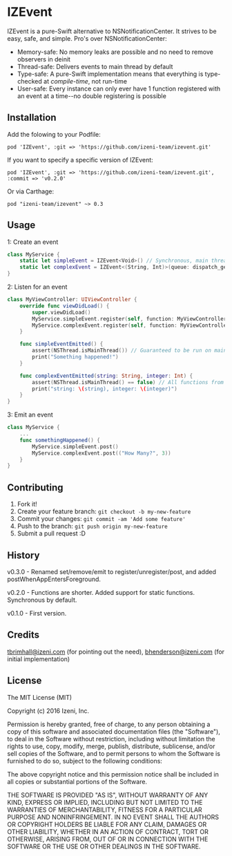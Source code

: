 # IZEvent

IZEvent is a pure-Swift alternative to NSNotificationCenter. It strives to be easy, safe, and simple. Pro's over NSNotificationCenter:

- Memory-safe: No memory leaks are possible and no need to remove observers in deinit
- Thread-safe: Delivers events to main thread by default
- Type-safe: A pure-Swift implementation means that everything is type-checked at _compile-time_, not run-time
- User-safe: Every instance can only ever have 1 function registered with an event at a time--no double registering is possible

## Installation

Add the folowing to your Podfile:

```
pod 'IZEvent', :git => 'https://github.com/izeni-team/izevent.git'
```

If you want to specify a specific version of IZEvent:

```
pod 'IZEvent', :git => 'https://github.com/izeni-team/izevent.git', :commit => 'v0.2.0'
```

Or via Carthage:

```
pod "izeni-team/izevent" ~> 0.3
```

## Usage

1: Create an event

```swift
class MyService {
    static let simpleEvent = IZEvent<Void>() // Synchronous, main thread delivery by default.
    static let complexEvent = IZEvent<(String, Int)>(queue: dispatch_get_global_queue(DISPATCH_QUEUE_PRIORITY_BACKGROUND, 0))
}
```

2: Listen for an event

```swift
class MyViewController: UIViewController {
    override func viewDidLoad() {
        super.viewDidLoad()
        MyService.simpleEvent.register(self, function: MyViewController.simpleEventEmitted)
        MyService.complexEvent.register(self, function: MyViewController.complexEventEmitted)
    }

    func simpleEventEmitted() {
        assert(NSThread.isMainThread()) // Guaranteed to be run on main thread.
        print("Something happened!")
    }

    func complexEventEmitted(string: String, integer: Int) {
        assert(NSThread.isMainThread() == false) // All functions from this event are delivered on the background thread.
        print("string: \(string), integer: \(integer)")
    }
}
```

3: Emit an event

```swift
class MyService {
    ...
    func somethingHappened() {
        MyService.simpleEvent.post()
        MyService.complexEvent.post(("How Many?", 3))
    }
}
```

## Contributing

1. Fork it!
2. Create your feature branch: `git checkout -b my-new-feature`
3. Commit your changes: `git commit -am 'Add some feature'`
4. Push to the branch: `git push origin my-new-feature`
5. Submit a pull request :D

## History

v0.3.0 - Renamed set/remove/emit to register/unregister/post, and added postWhenAppEntersForeground.

v0.2.0 - Functions are shorter. Added support for static functions. Synchronous by default.

v0.1.0 - First version.

## Credits

tbrimhall@izeni.com (for pointing out the need), bhenderson@izeni.com (for initial implementation)

## License

The MIT License (MIT)

Copyright (c) 2016 Izeni, Inc.

Permission is hereby granted, free of charge, to any person obtaining a copy of this software and associated documentation files (the "Software"), to deal in the Software without restriction, including without limitation the rights to use, copy, modify, merge, publish, distribute, sublicense, and/or sell copies of the Software, and to permit persons to whom the Software is furnished to do so, subject to the following conditions:

The above copyright notice and this permission notice shall be included in all copies or substantial portions of the Software.

THE SOFTWARE IS PROVIDED "AS IS", WITHOUT WARRANTY OF ANY KIND, EXPRESS OR IMPLIED, INCLUDING BUT NOT LIMITED TO THE WARRANTIES OF MERCHANTABILITY, FITNESS FOR A PARTICULAR PURPOSE AND NONINFRINGEMENT. IN NO EVENT SHALL THE AUTHORS OR COPYRIGHT HOLDERS BE LIABLE FOR ANY CLAIM, DAMAGES OR OTHER LIABILITY, WHETHER IN AN ACTION OF CONTRACT, TORT OR OTHERWISE, ARISING FROM, OUT OF OR IN CONNECTION WITH THE SOFTWARE OR THE USE OR OTHER DEALINGS IN THE SOFTWARE.
